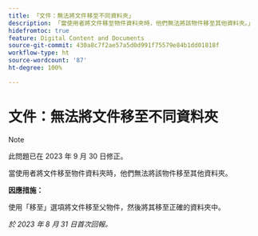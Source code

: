 ```yaml
---
title: 「文件：無法將文件移至不同資料夾」
description: 「當使用者將文件移至物件資料夾時，他們無法將該物件移至其他資料夾。」
hidefromtoc: true
feature: Digital Content and Documents
source-git-commit: 430a8c7f2ae57a5d0d991f75579e84b1dd01818f
workflow-type: ht
source-wordcount: '87'
ht-degree: 100%

---
```



# 文件：無法將文件移至不同資料夾

>[!NOTE]
>
>此問題已在 2023 年 9 月 30 日修正。

當使用者將文件移至物件資料夾時，他們無法將該物件移至其他資料夾。

**因應措施：**

使用「移至」選項將文件移至父物件，然後將其移至正確的資料夾中。

_於 2023 年 8 月 31 日首次回報。_
